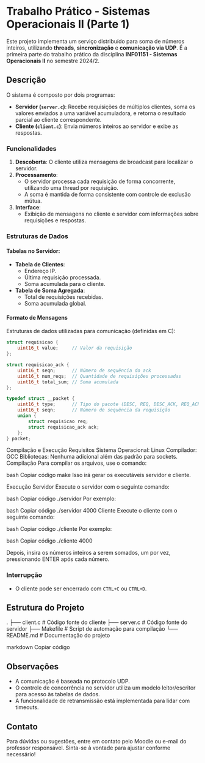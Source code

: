 # Trabalho Prático - Sistemas Operacionais II (Parte 1)

Este projeto implementa um serviço distribuído para soma de números inteiros, utilizando **threads**, **sincronização** e **comunicação via UDP**. É a primeira parte do trabalho prático da disciplina **INF01151 - Sistemas Operacionais II** no semestre 2024/2.

## Descrição

O sistema é composto por dois programas:
- **Servidor (`server.c`)**: Recebe requisições de múltiplos clientes, soma os valores enviados a uma variável acumuladora, e retorna o resultado parcial ao cliente correspondente.
- **Cliente (`client.c`)**: Envia números inteiros ao servidor e exibe as respostas.

### Funcionalidades
1. **Descoberta**: O cliente utiliza mensagens de broadcast para localizar o servidor.
2. **Processamento**: 
   - O servidor processa cada requisição de forma concorrente, utilizando uma thread por requisição.
   - A soma é mantida de forma consistente com controle de exclusão mútua.
3. **Interface**:
   - Exibição de mensagens no cliente e servidor com informações sobre requisições e respostas.

### Estruturas de Dados
#### Tabelas no Servidor:
- **Tabela de Clientes**:
  - Endereço IP.
  - Última requisição processada.
  - Soma acumulada para o cliente.
- **Tabela de Soma Agregada**:
  - Total de requisições recebidas.
  - Soma acumulada global.

#### Formato de Mensagens
Estruturas de dados utilizadas para comunicação (definidas em C):
```c
struct requisicao {
    uint16_t value;     // Valor da requisição
};

struct requisicao_ack {
    uint16_t seqn;      // Número de sequência do ack
    uint16_t num_reqs;  // Quantidade de requisições processadas
    uint16_t total_sum; // Soma acumulada
};

typedef struct __packet {
    uint16_t type;      // Tipo do pacote (DESC, REQ, DESC_ACK, REQ_ACK)
    uint16_t seqn;      // Número de sequência da requisição
    union {
        struct requisicao req;
        struct requisicao_ack ack;
    };
} packet;
```
Compilação e Execução
Requisitos
Sistema Operacional: Linux
Compilador: GCC
Bibliotecas: Nenhuma adicional além das padrão para sockets.
Compilação
Para compilar os arquivos, use o comando:

bash
Copiar código
make
Isso irá gerar os executáveis servidor e cliente.

Execução
Servidor
Execute o servidor com o seguinte comando:

bash
Copiar código
./servidor <porta>
Por exemplo:

bash
Copiar código
./servidor 4000
Cliente
Execute o cliente com o seguinte comando:

bash
Copiar código
./cliente <porta>
Por exemplo:

bash
Copiar código
./cliente 4000

Depois, insira os números inteiros a serem somados, um por vez, pressionando ENTER após cada número.

### Interrupção
- O cliente pode ser encerrado com `CTRL+C` ou `CTRL+D`.

## Estrutura do Projeto

. ├── client.c # Código fonte do cliente ├── server.c # Código fonte do servidor ├── Makefile # Script de automação para compilação └── README.md # Documentação do projeto

markdown
Copiar código

## Observações
- A comunicação é baseada no protocolo UDP.
- O controle de concorrência no servidor utiliza um modelo leitor/escritor para acesso às tabelas de dados.
- A funcionalidade de retransmissão está implementada para lidar com timeouts.

## Contato
Para dúvidas ou sugestões, entre em contato pelo Moodle ou e-mail do professor responsável.
Sinta-se à vontade para ajustar conforme necessário!
